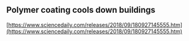 ## Polymer coating cools down buildings
  
  [https://www.sciencedaily.com/releases/2018/09/180927145555.htm](https://www.sciencedaily.com/releases/2018/09/180927145555.htm)